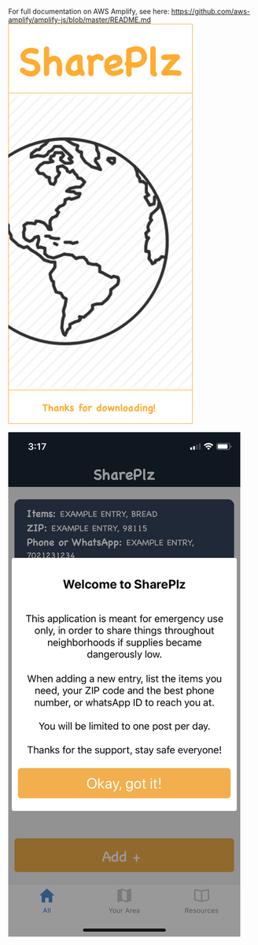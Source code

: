 For full documentation on AWS Amplify, see here: https://github.com/aws-amplify/amplify-js/blob/master/README.md
![Landing](./screenshots/SharePlz-proto-landing.PNG?raw=true "Landing")

![Overlay](./screenshots/overlay.PNG?raw=true "Overlay")
